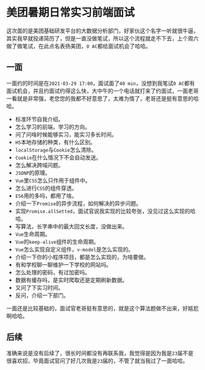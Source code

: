 # 美团暑期日常实习前端面试
这次面的是美团基础研发平台的大数据分析部门，好家伙这个名字一听就很牛逼，其实我早就投递简历了，但是一直没做笔试，所以这个流程就走不下去，上个周六做了做笔试，在此点名表扬美团，`0 AC`都给面试机会了哈哈。

## 一面
一面约的时间是在`2021-03-29 17:00`，面试面了`40 min`，没想到我笔试`0 AC`都有面试机会，并且约面试约得这么快，大中午的一个电话就打来了约面试，一面老哥一看就是非常强，老您您的我都不好意思了，太难为情了，老哥还是挺有意思的哈哈。
* 标准环节自我介绍。
* 怎么学习的前端，学习的方向。
* 问了问啥时候能够实习，能实习多长时间。
* `H5`本地存储的种类，有什么区别。
* `localStorage`与`Cookie`怎么清除。
* `Cookie`在什么情况下不会自动发送。
* 怎么解决跨域问题。
* `JSONP`的原理。
* `Vue`里`CSS`怎么只作用于组件中。
* 怎么进行`CSS`的组件穿透。
* `ES6`用的多吗，都用了啥。
* 介绍一下`Promise`的异步流程，如何解决的异步问题。
* 实现`Promise.allSetted`，面试官说我实现的比较夸张，没见过这么实现的哈哈。
* 写算法，长字串中的最大回文长度，没做出来。
* `Vue`生命周期。
* `Vue`的`keep-alive`组件的生命周期。
* `Vue`怎么实现自定义组件，`v-model`是怎么实现的。
* 介绍一下你的小程序项目，都是怎么实现的，为啥要做。
* 有和学校聊一聊维护一下学校的网站吗。
* 怎么处理的密码，有过加密吗。
* 数据有缓存吗，是实时爬取还是定期刷新数据。
* 又问了下实习时间。
* 反问，介绍一下部门。

一面还是比较基础的，面试官老哥挺有意思的，就是这个算法题做不出来，好尴尬啊哈哈。

## 后续
准确来说是没有后续了，很长时间都没有再联系我，我觉得是因为我是`23`届不是很喜欢招，毕竟面试官问了好几次我是`23`届的，不管了就当我过了一面哈哈。